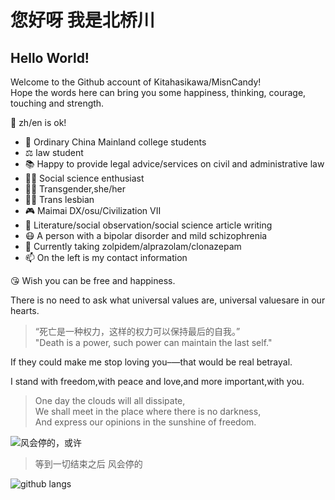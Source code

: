 # 您好呀 我是北桥川

## Hello World!

Welcome to the Github account of Kitahasikawa/MisnCandy!     
Hope the words here can bring you some happiness, thinking, courage, touching and strength.    

💬 zh/en is ok!  

- 🏫 Ordinary China Mainland college students    
- ⚖️ law student  
- 📚 Happy to provide legal advice/services on civil and administrative law  
- 👩‍💻 Social science enthusiast  
- 🏳️‍⚧️ Transgender,she/her  
- 🏳️‍🌈 Trans lesbian  
- 🎮 Maimai DX/osu/Civilization VII  
- 📝 Literature/social observation/social science article writing    
- 😷 A person with a bipolar disorder and mild schizophrenia    
- 💊 Currently taking zolpidem/alprazolam/clonazepam    
- 📫 On the left is my contact information    

😘 Wish you can be free and happiness.  

There is no need to ask what universal values ​​are, universal values ​​are in our hearts.  

> “死亡是一种权力，这样的权力可以保持最后的自我。”  
> "Death is a power, such power can maintain the last self."    



If they could make me stop loving you–—that would be real betrayal.    

I stand with freedom,with peace and love,and more important,with you.   

> One day the clouds will all dissipate,  
> We shall meet in the place where there is no darkness,   
> And express our opinions in the sunshine of freedom.    

![风会停的，或许](photo_2025-07-04_17-32-03.jpg)
> 等到一切结束之后 风会停的 


![github langs](https://github-readme-stats.vercel.app/api/top-langs?username=misncandy&show_icons=true&title_color=9483f1&icon_color=9483f1&layout=compact)


<!--
**KitahasiKawa/KitahasiKawa** is a ✨ _special_ ✨ repository because its `README.md` (this file) appears on your GitHub profile.

Here are some ideas to get you started:

- 🔭 I’m currently working on ...
- 🌱 I’m currently learning ...
- 👯 I’m looking to collaborate on ...
- 🤔 I’m looking for help with ...
- 💬 Ask me about ...
- 📫 How to reach me: ...
- 😄 Pronouns: ...
- ⚡ Fun fact: ...
-->
